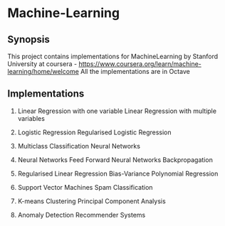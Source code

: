 # Machine-Learning 

## Synopsis

This project contains implementations for MachineLearning by Stanford University at coursera - https://www.coursera.org/learn/machine-learning/home/welcome
All the implementations are in Octave

## Implementations

1. Linear Regression with one variable
   Linear Regression with multiple variables

2. Logistic Regression
   Regularised Logistic Regression

3. Multiclass Classification
   Neural Networks

4. Neural Networks Feed Forward
   Neural Networks Backpropagation

5. Regularised Linear Regression
   Bias-Variance
   Polynomial Regression

6. Support Vector Machines
   Spam Classification

7. K-means Clustering
   Principal Component Analysis

8. Anomaly Detection
   Recommender Systems